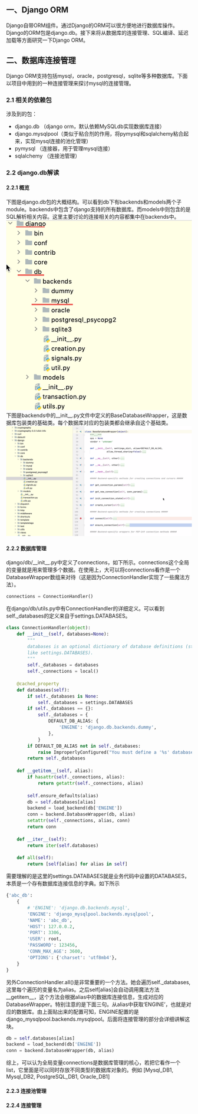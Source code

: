 ## 一、Django ORM
Django自带ORM组件。通过Django的ORM可以很方便地进行数据库操作。Django的ORM包是django.db。接下来将从数据库的连接管理、SQL编译、延迟加载等方面研究一下Django ORM。


## 二、数据库连接管理
Django ORM支持包括mysql，oracle，postgresql，sqlite等多种数据库。下面以项目中用到的一种连接管理来探讨mysql的连接管理。

### 2.1 相关的依赖包
涉及到的包：
- django.db （django orm，默认依赖MySQLdb实现数据库连接）
- django.mysqlpool（类似于粘合剂的作用，将pymysql和sqlalchemy粘合起来，实现mysql连接的池化管理）
- pymysql （连接器，用于管理mysql连接）
- sqlalchemy （连接池管理）

### 2.2 django.db解读
#### 2.2.1 概览
下图是django.db包的大概结构。可以看到db下有backends和models两个子module。backends中包含了django支持的所有数据库。而models中则包含的是SQL解析相关内容。这里主要讨论的连接相关的内容都集中在backends中。
![](../../../../static/django.db.png)
下图是backends中的__init__.py文件中定义的BaseDatabaseWrapper，这是数据库包装类的基础类。每个数据库对应的包装类都会继承自这个基础类。
![](../../../../static/django.db.basedatabasewrapper.png)

#### 2.2.2 数据库管理
django/db/_\_init__.py中定义了connections，如下所示。connections这个全局的变量就是用来管理多个数据。在使用上，大可以将connections看作是一个DatabaseWrapper数组来对待（这是因为ConnectionHandler实现了一些魔法方法）。
``` python
connections = ConnectionHandler()
```
在django/db/utils.py中有ConnectionHandler的详细定义。可以看到self._databases的定义来自于settings.DATABASES。

``` python
class ConnectionHandler(object):
    def __init__(self, databases=None):
        """
        databases is an optional dictionary of database definitions (structured
        like settings.DATABASES).
        """
        self._databases = databases
        self._connections = local()

    @cached_property
    def databases(self):
        if self._databases is None:
            self._databases = settings.DATABASES
        if self._databases == {}:
            self._databases = {
                DEFAULT_DB_ALIAS: {
                    'ENGINE': 'django.db.backends.dummy',
                },
            }
        if DEFAULT_DB_ALIAS not in self._databases:
            raise ImproperlyConfigured("You must define a '%s' database" % DEFAULT_DB_ALIAS)
        return self._databases

    def __getitem__(self, alias):
        if hasattr(self._connections, alias):
            return getattr(self._connections, alias)

        self.ensure_defaults(alias)
        db = self.databases[alias]
        backend = load_backend(db['ENGINE'])
        conn = backend.DatabaseWrapper(db, alias)
        setattr(self._connections, alias, conn)
        return conn

    def __iter__(self):
        return iter(self.databases)

    def all(self):
        return [self[alias] for alias in self]
```
需要理解的是这里的settings.DATABASES就是业务代码中设置的DATABASES，本质是一个存有数据库连接信息的字典。如下所示
``` python
{'abc_db': 
    {
		# 'ENGINE': 'django.db.backends.mysql',
		'ENGINE': 'django_mysqlpool.backends.mysqlpool',
		'NAME': 'abc_db',
		'HOST': 127.0.0.2,
		'PORT': 3306,
		'USER': root,
		'PASSWORD': 123456,
		'CONN_MAX_AGE': 3600,
		'OPTIONS': {'charset': 'utf8mb4'},
	}
}
```
另外ConnectionHandler.all()是非常重要的一个方法。她会遍历self.\_databases, 这里每个遍历的变量名为alias。之后self[alias]会自动调用魔法方法__getitem__，这个方法会根据alias中的数据库连接信息，生成对应的DatabaseWrapper。特别注意的是下面三句。从alias中获取‘ENGINE’，也就是对应的数据库。由上面贴出来的配置可知，ENGINE配置的是django_mysqlpool.backends.mysqlpool。后面将连接管理的部分会详细讲解这块。
``` python
db = self.databases[alias]
backend = load_backend(db['ENGINE'])
conn = backend.DatabaseWrapper(db, alias)
```
综上，可以认为全局变量connections是数据库管理的核心，若把它看作一个list，它里面是可以同时存放不同类型的数据库对象的。例如 [Mysql_DB1, Mysql_DB2, PostgreSQL_DB1, Oracle_DB1]

#### 2.2.3 连接池管理

#### 2.2.4 连接管理

